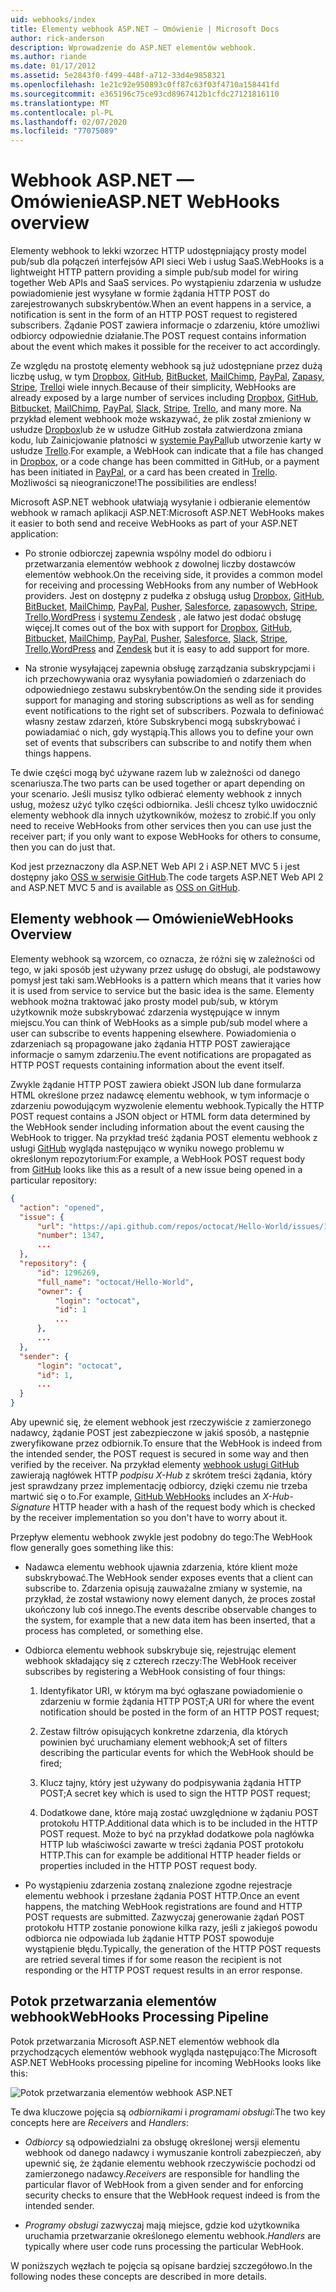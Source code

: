 ```yaml
---
uid: webhooks/index
title: Elementy webhook ASP.NET — Omówienie | Microsoft Docs
author: rick-anderson
description: Wprowadzenie do ASP.NET elementów webhook.
ms.author: riande
ms.date: 01/17/2012
ms.assetid: 5e2843f0-f499-448f-a712-33d4e9858321
ms.openlocfilehash: 1e21c92e950893c0ff87c63f03f4710a158441fd
ms.sourcegitcommit: e365196c75ce93cd8967412b1cfdc27121816110
ms.translationtype: MT
ms.contentlocale: pl-PL
ms.lasthandoff: 02/07/2020
ms.locfileid: "77075089"
---
```

# <a name="aspnet-webhooks-overview"></a><span data-ttu-id="2c797-103">Webhook ASP.NET — Omówienie</span><span class="sxs-lookup"><span data-stu-id="2c797-103">ASP.NET WebHooks overview</span></span>

<span data-ttu-id="2c797-104">Elementy webhook to lekki wzorzec HTTP udostępniający prosty model pub/sub dla połączeń interfejsów API sieci Web i usług SaaS.</span><span class="sxs-lookup"><span data-stu-id="2c797-104">WebHooks is a lightweight HTTP pattern providing a simple pub/sub model for wiring together Web APIs and SaaS services.</span></span> <span data-ttu-id="2c797-105">Po wystąpieniu zdarzenia w usłudze powiadomienie jest wysyłane w formie żądania HTTP POST do zarejestrowanych subskrybentów.</span><span class="sxs-lookup"><span data-stu-id="2c797-105">When an event happens in a service, a notification is sent in the form of an HTTP POST request to registered subscribers.</span></span> <span data-ttu-id="2c797-106">Żądanie POST zawiera informacje o zdarzeniu, które umożliwi odbiorcy odpowiednie działanie.</span><span class="sxs-lookup"><span data-stu-id="2c797-106">The POST request contains information about the event which makes it possible for the receiver to act accordingly.</span></span>

<span data-ttu-id="2c797-107">Ze względu na prostotę elementy webhook są już udostępniane przez dużą liczbę usług, w tym [Dropbox](http://dropbox.com/), [GitHub](https://www.github.com/), [BitBucket](https://bitbucket.org/), [MailChimp](http://www.mailchimp.com/), [PayPal](http://www.paypal.com/), [Zapasy](http://www.slack.com), [Stripe](http://www.stripe.com), [Trello](http://www.trello.com/)i wiele innych.</span><span class="sxs-lookup"><span data-stu-id="2c797-107">Because of their simplicity, WebHooks are already exposed by a large number of services including [Dropbox](http://dropbox.com/), [GitHub](https://www.github.com/), [Bitbucket](https://bitbucket.org/), [MailChimp](http://www.mailchimp.com/), [PayPal](http://www.paypal.com/), [Slack](http://www.slack.com), [Stripe](http://www.stripe.com), [Trello](http://www.trello.com/), and many more.</span></span> <span data-ttu-id="2c797-108">Na przykład element webhook może wskazywać, że plik został zmieniony w usłudze [Dropbox](http://dropbox.com/)lub że w usłudze GitHub została zatwierdzona zmiana kodu, lub Zainicjowanie płatności w [systemie PayPal](http://www.paypal.com/)lub utworzenie karty w usłudze [Trello](http://www.trello.com/).</span><span class="sxs-lookup"><span data-stu-id="2c797-108">For example, a WebHook can indicate that a file has changed in [Dropbox](http://dropbox.com/), or a code change has been committed in GitHub, or a payment has been initiated in [PayPal](http://www.paypal.com/), or a card has been created in [Trello](http://www.trello.com/).</span></span> <span data-ttu-id="2c797-109">Możliwości są nieograniczone!</span><span class="sxs-lookup"><span data-stu-id="2c797-109">The possibilities are endless!</span></span>

<span data-ttu-id="2c797-110">Microsoft ASP.NET webhook ułatwiają wysyłanie i odbieranie elementów webhook w ramach aplikacji ASP.NET:</span><span class="sxs-lookup"><span data-stu-id="2c797-110">Microsoft ASP.NET WebHooks makes it easier to both send and receive WebHooks as part of your ASP.NET application:</span></span>

* <span data-ttu-id="2c797-111">Po stronie odbiorczej zapewnia wspólny model do odbioru i przetwarzania elementów webhook z dowolnej liczby dostawców elementów webhook.</span><span class="sxs-lookup"><span data-stu-id="2c797-111">On the receiving side, it provides a common model for receiving and processing WebHooks from any number of WebHook providers.</span></span> <span data-ttu-id="2c797-112">Jest on dostępny z pudełka z obsługą usług [Dropbox](http://dropbox.com/), [GitHub](https://www.github.com/), [BitBucket](https://bitbucket.org/), [MailChimp](http://www.mailchimp.com/), [PayPal](http://www.paypal.com/), [Pusher](http://www.pusher.com), [Salesforce](http://www.salesforce.com), [zapasowych](http://www.slack.com), [Stripe](http://www.stripe.com), [Trello](http://www.trello.com/),[WordPress](http://www.wordpress.com) i [systemu Zendesk](https://www.zendesk.com/) , ale łatwo jest dodać obsługę więcej.</span><span class="sxs-lookup"><span data-stu-id="2c797-112">It comes out of the box with support for [Dropbox](http://dropbox.com/), [GitHub](https://www.github.com/), [Bitbucket](https://bitbucket.org/), [MailChimp](http://www.mailchimp.com/), [PayPal](http://www.paypal.com/), [Pusher](http://www.pusher.com), [Salesforce](http://www.salesforce.com), [Slack](http://www.slack.com), [Stripe](http://www.stripe.com), [Trello](http://www.trello.com/),[WordPress](http://www.wordpress.com) and [Zendesk](https://www.zendesk.com/) but it is easy to add support for more.</span></span>

* <span data-ttu-id="2c797-113">Na stronie wysyłającej zapewnia obsługę zarządzania subskrypcjami i ich przechowywania oraz wysyłania powiadomień o zdarzeniach do odpowiedniego zestawu subskrybentów.</span><span class="sxs-lookup"><span data-stu-id="2c797-113">On the sending side it provides support for managing and storing subscriptions as well as for sending event notifications to the right set of subscribers.</span></span> <span data-ttu-id="2c797-114">Pozwala to definiować własny zestaw zdarzeń, które Subskrybenci mogą subskrybować i powiadamiać o nich, gdy wystąpią.</span><span class="sxs-lookup"><span data-stu-id="2c797-114">This allows you to define your own set of events that subscribers can subscribe to and notify them when things happens.</span></span>

<span data-ttu-id="2c797-115">Te dwie części mogą być używane razem lub w zależności od danego scenariusza.</span><span class="sxs-lookup"><span data-stu-id="2c797-115">The two parts can be used together or apart depending on your scenario.</span></span> <span data-ttu-id="2c797-116">Jeśli musisz tylko odbierać elementy webhook z innych usług, możesz użyć tylko części odbiornika. Jeśli chcesz tylko uwidocznić elementy webhook dla innych użytkowników, możesz to zrobić.</span><span class="sxs-lookup"><span data-stu-id="2c797-116">If you only need to receive WebHooks from other services then you can use just the receiver part; if you only want to expose WebHooks for others to consume, then you can do just that.</span></span>

<span data-ttu-id="2c797-117">Kod jest przeznaczony dla ASP.NET Web API 2 i ASP.NET MVC 5 i jest dostępny jako [OSS w serwisie GitHub](https://github.com/aspnet/WebHooks).</span><span class="sxs-lookup"><span data-stu-id="2c797-117">The code targets ASP.NET Web API 2 and ASP.NET MVC 5 and is available as [OSS on GitHub](https://github.com/aspnet/WebHooks).</span></span>

## <a name="webhooks-overview"></a><span data-ttu-id="2c797-118">Elementy webhook — Omówienie</span><span class="sxs-lookup"><span data-stu-id="2c797-118">WebHooks Overview</span></span>

<span data-ttu-id="2c797-119">Elementy webhook są wzorcem, co oznacza, że różni się w zależności od tego, w jaki sposób jest używany przez usługę do obsługi, ale podstawowy pomysł jest taki sam.</span><span class="sxs-lookup"><span data-stu-id="2c797-119">WebHooks is a pattern which means that it varies how it is used from service to service but the basic idea is the same.</span></span> <span data-ttu-id="2c797-120">Elementy webhook można traktować jako prosty model pub/sub, w którym użytkownik może subskrybować zdarzenia występujące w innym miejscu.</span><span class="sxs-lookup"><span data-stu-id="2c797-120">You can think of WebHooks as a simple pub/sub model where a user can subscribe to events happening elsewhere.</span></span> <span data-ttu-id="2c797-121">Powiadomienia o zdarzeniach są propagowane jako żądania HTTP POST zawierające informacje o samym zdarzeniu.</span><span class="sxs-lookup"><span data-stu-id="2c797-121">The event notifications are propagated as HTTP POST requests containing information about the event itself.</span></span>

<span data-ttu-id="2c797-122">Zwykle żądanie HTTP POST zawiera obiekt JSON lub dane formularza HTML określone przez nadawcę elementu webhook, w tym informacje o zdarzeniu powodującym wyzwolenie elementu webhook.</span><span class="sxs-lookup"><span data-stu-id="2c797-122">Typically the HTTP POST request contains a JSON object or HTML form data determined by the WebHook sender including information about the event causing the WebHook to trigger.</span></span> <span data-ttu-id="2c797-123">Na przykład treść żądania POST elementu webhook z usługi [GitHub](https://www.github.com/) wygląda następująco w wyniku nowego problemu w określonym repozytorium:</span><span class="sxs-lookup"><span data-stu-id="2c797-123">For example, a WebHook POST request body from [GitHub](https://www.github.com/) looks like this as a result of a new issue being opened in a particular repository:</span></span>

```json
{
  "action": "opened",
  "issue": {
      "url": "https://api.github.com/repos/octocat/Hello-World/issues/1347",
      "number": 1347,
      ...
  },
  "repository": {
      "id": 1296269,
      "full_name": "octocat/Hello-World",
      "owner": {
          "login": "octocat",
          "id": 1
          ...
      },
      ...
  },
  "sender": {
      "login": "octocat",
      "id": 1,
      ...
  }
}
```

<span data-ttu-id="2c797-124">Aby upewnić się, że element webhook jest rzeczywiście z zamierzonego nadawcy, żądanie POST jest zabezpieczone w jakiś sposób, a następnie zweryfikowane przez odbiornik.</span><span class="sxs-lookup"><span data-stu-id="2c797-124">To ensure that the WebHook is indeed from the intended sender, the POST request is secured in some way and then verified by the receiver.</span></span> <span data-ttu-id="2c797-125">Na przykład elementy [webhook usługi GitHub](https://developer.github.com/webhooks/) zawierają nagłówek HTTP *podpisu X-Hub* z skrótem treści żądania, który jest sprawdzany przez implementację odbiorcy, dzięki czemu nie trzeba martwić się o to.</span><span class="sxs-lookup"><span data-stu-id="2c797-125">For example, [GitHub WebHooks](https://developer.github.com/webhooks/) includes an *X-Hub-Signature* HTTP header with a hash of the request body which is checked by the receiver implementation so you don't have to worry about it.</span></span>

<span data-ttu-id="2c797-126">Przepływ elementu webhook zwykle jest podobny do tego:</span><span class="sxs-lookup"><span data-stu-id="2c797-126">The WebHook flow generally goes something like this:</span></span>

* <span data-ttu-id="2c797-127">Nadawca elementu webhook ujawnia zdarzenia, które klient może subskrybować.</span><span class="sxs-lookup"><span data-stu-id="2c797-127">The WebHook sender exposes events that a client can subscribe to.</span></span> <span data-ttu-id="2c797-128">Zdarzenia opisują zauważalne zmiany w systemie, na przykład, że został wstawiony nowy element danych, że proces został ukończony lub coś innego.</span><span class="sxs-lookup"><span data-stu-id="2c797-128">The events describe observable changes to the system, for example that a new data item has been inserted, that a process has completed, or something else.</span></span>

* <span data-ttu-id="2c797-129">Odbiorca elementu webhook subskrybuje się, rejestrując element webhook składający się z czterech rzeczy:</span><span class="sxs-lookup"><span data-stu-id="2c797-129">The WebHook receiver subscribes by registering a WebHook consisting of four things:</span></span>

     1. <span data-ttu-id="2c797-130">Identyfikator URI, w którym ma być ogłaszane powiadomienie o zdarzeniu w formie żądania HTTP POST;</span><span class="sxs-lookup"><span data-stu-id="2c797-130">A URI for where the event notification should be posted in the form of an HTTP POST request;</span></span>

     2. <span data-ttu-id="2c797-131">Zestaw filtrów opisujących konkretne zdarzenia, dla których powinien być uruchamiany element webhook;</span><span class="sxs-lookup"><span data-stu-id="2c797-131">A set of filters describing the particular events for which the WebHook should be fired;</span></span>

     3. <span data-ttu-id="2c797-132">Klucz tajny, który jest używany do podpisywania żądania HTTP POST;</span><span class="sxs-lookup"><span data-stu-id="2c797-132">A secret key which is used to sign the HTTP POST request;</span></span>

     4. <span data-ttu-id="2c797-133">Dodatkowe dane, które mają zostać uwzględnione w żądaniu POST protokołu HTTP.</span><span class="sxs-lookup"><span data-stu-id="2c797-133">Additional data which is to be included in the HTTP POST request.</span></span> <span data-ttu-id="2c797-134">Może to być na przykład dodatkowe pola nagłówka HTTP lub właściwości zawarte w treści żądania POST protokołu HTTP.</span><span class="sxs-lookup"><span data-stu-id="2c797-134">This can for example be additional HTTP header fields or properties included in the HTTP POST request body.</span></span>

* <span data-ttu-id="2c797-135">Po wystąpieniu zdarzenia zostaną znalezione zgodne rejestracje elementu webhook i przesłane żądania POST HTTP.</span><span class="sxs-lookup"><span data-stu-id="2c797-135">Once an event happens, the matching WebHook registrations are found and HTTP POST requests are submitted.</span></span> <span data-ttu-id="2c797-136">Zazwyczaj generowanie żądań POST protokołu HTTP zostanie ponowione kilka razy, jeśli z jakiegoś powodu odbiorca nie odpowiada lub żądanie HTTP POST spowoduje wystąpienie błędu.</span><span class="sxs-lookup"><span data-stu-id="2c797-136">Typically, the generation of the HTTP POST requests are retried several times if for some reason the recipient is not responding or the HTTP POST request results in an error response.</span></span>

## <a name="webhooks-processing-pipeline"></a><span data-ttu-id="2c797-137">Potok przetwarzania elementów webhook</span><span class="sxs-lookup"><span data-stu-id="2c797-137">WebHooks Processing Pipeline</span></span>

<span data-ttu-id="2c797-138">Potok przetwarzania Microsoft ASP.NET elementów webhook dla przychodzących elementów webhook wygląda następująco:</span><span class="sxs-lookup"><span data-stu-id="2c797-138">The Microsoft ASP.NET WebHooks processing pipeline for incoming WebHooks looks like this:</span></span>

![Potok przetwarzania elementów webhook ASP.NET](_static/WebHookReceivers.png)

<span data-ttu-id="2c797-140">Te dwa kluczowe pojęcia są *odbiornikami* i *programami obsługi*:</span><span class="sxs-lookup"><span data-stu-id="2c797-140">The two key concepts here are *Receivers* and *Handlers*:</span></span>

* <span data-ttu-id="2c797-141">*Odbiorcy* są odpowiedzialni za obsługę określonej wersji elementu webhook od danego nadawcy i wymuszanie kontroli zabezpieczeń, aby upewnić się, że żądanie elementu webhook rzeczywiście pochodzi od zamierzonego nadawcy.</span><span class="sxs-lookup"><span data-stu-id="2c797-141">*Receivers* are responsible for handling the particular flavor of WebHook from a given sender and for enforcing security checks to ensure that the WebHook request indeed is from the intended sender.</span></span>

* <span data-ttu-id="2c797-142">*Programy obsługi* zazwyczaj mają miejsce, gdzie kod użytkownika uruchamia przetwarzanie określonego elementu webhook.</span><span class="sxs-lookup"><span data-stu-id="2c797-142">*Handlers* are typically where user code runs processing the particular WebHook.</span></span>

<span data-ttu-id="2c797-143">W poniższych węzłach te pojęcia są opisane bardziej szczegółowo.</span><span class="sxs-lookup"><span data-stu-id="2c797-143">In the following nodes these concepts are described in more details.</span></span>
